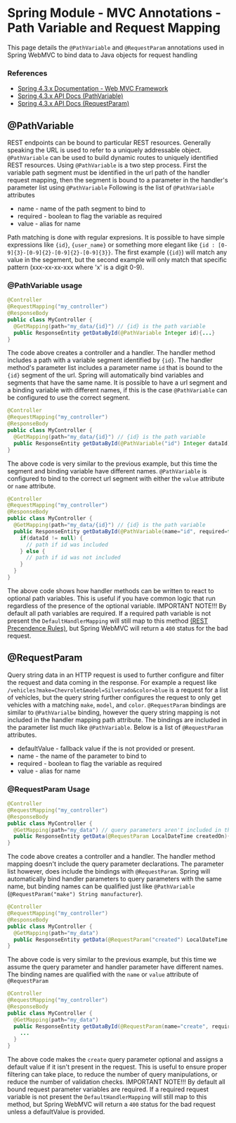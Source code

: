 # Spring Module - MVC Annotations - Path Variable and Request Mapping

This page details the `@PathVariable` and `@RequestParam` annotations used in Spring WebMVC to bind data to Java objects for request handling

### References

- [Spring 4.3.x Documentation - Web MVC Framework](https://docs.spring.io/spring-framework/docs/4.3.x/spring-framework-reference/html/mvc.html)
- [Spring 4.3.x API Docs (PathVariable)](https://docs.spring.io/spring-framework/docs/current/javadoc-api/org/springframework/web/bind/annotation/PathVariable.html)
- [Spring 4.3.x API Docs (RequestParam)](https://docs.spring.io/spring-framework/docs/current/javadoc-api/org/springframework/web/bind/annotation/RequestParam.html)

## @PathVariable

REST endpoints can be bound to particular REST resources. Generally speaking the URL is used to refer to a uniquely addressable object. `@PathVariable` can be used to build dynamic routes to uniquely identified REST resources. Using `@PathVariable` is a two step process. First the variable path segment must be identified in the url path of the handler request mapping, then the segment is bound to a parameter in the handler's parameter list using `@PathVariable` Following is the list of `@PathVariable` attributes

- name - name of the path segment to bind to
- required - boolean to flag the variable as required
- value - alias for name

Path matching is done with regular expresions. It is possible to have simple expressions like `{id}`, `{user_name}` or something more elegant like `{id : [0-9]{3}-[0-9]{2}-[0-9]{2}-[0-9]{3}}`. The first example (`{id}`) will match any value in the segement, but the second example will only match that specific pattern (xxx-xx-xx-xxx where 'x' is a digit 0-9).

### @PathVariable usage

```java
@Controller
@RequestMapping("my_controller")
@ResponseBody
public class MyController {
  @GetMapping(path="my_data/{id}") // {id} is the path variable
  public ResponseEntity getDataById(@PathVariable Integer id){...}
}
```

The code above creates a controller and a handler. The handler method includes a path with a variable segment identified by `{id}`. The handler method's parameter list includes a parameter name `id` that is bound to the `{id}` segment of the url. Spring will automatically bind variables and segments that have the same name. It is possible to have a url segment and a binding variable with different names, if this is the case `@PathVariable` can be configured to use the correct segment.

```java
@Controller
@RequestMapping("my_controller")
@ResponseBody
public class MyController {
  @GetMapping(path="my_data/{id}") // {id} is the path variable
  public ResponseEntity getDataById(@PathVariable("id") Integer dataId){...}
}
```

The above code is very similar to the previous example, but this time the segment and binding variable have different names. `@PathVariable` is configured to bind to the correct url segment with either the `value` attribute or `name` attribute.

```java
@Controller
@RequestMapping("my_controller")
@ResponseBody
public class MyController {
  @GetMapping(path="my_data/{id}") // {id} is the path variable
  public ResponseEntity getDataById(@PathVariable(name="id", required=false) Integer dataId){
    if(dataId != null) {
      // path if id was included
    } else {
      // path if id was not included
    }
  }
}
```

The above code shows how handler methods can be written to react to optional path variables. This is useful if you have common logic that run regardless of the presence of the optional variable. IMPORTANT NOTE!!! By default all path variables are required. If a required path variable is not present the `DefaultHandlerMapping` will still map to this method [(REST Precendence Rules)](https://www.oreilly.com/library/view/restful-java-with/9781449361433/ch04.html#precedence_rules), but Spring WebMVC will return a `400` status for the bad request.

## @RequestParam

Query string data in an HTTP request is used to further configure and filter the request and data coming in the response. For example a request like `/vehicles?make=Chevrolet&model=Silverado&color=blue` is a request for a list of vehicles, but the query string further configures the request to only get vehicles with a matching `make`, `model`, and `color`. `@RequestParam` bindings are similar to `@PathVarialbe` binding, however the query string mapping is not included in the handler mapping path attribute. The bindings are included in the parameter list much like `@PathVariable`. Below is a list of `@RequestParam` attributes.

- defaultValue - fallback value if the is not provided or present.
- name - the name of the parameter to bind to
- required - boolean to flag the variable as required
- value - alias for name

### @RequestParam Usage

```java
@Controller
@RequestMapping("my_controller")
@ResponseBody
public class MyController {
  @GetMapping(path="my_data") // query parameters aren't included in the mapping
  public ResponseEntity getData(@RequestParam LocalDateTime createdOn){...}
}
```

The code above creates a controller and a handler. The handler method mapping doesn't include the query parameter declarations. The parameter list however, does include the bindings with `@RequestParam`. Spring will automatically bind handler parameters to query parameters with the same name, but binding names can be qualified just like `@PathVariable` (`@RequestParam("make") String manufacturer`).

```java
@Controller
@RequestMapping("my_controller")
@ResponseBody
public class MyController {
  @GetMapping(path="my_data")
  public ResponseEntity getData(@RequestParam("created") LocalDateTime dateCreatedOn){...}
}
```

The above code is very similar to the previous example, but this time we assume the query parameter and handler parameter have different names. The binding names are qualified with the `name` or `value` attribute of `@RequestParam`

```java
@Controller
@RequestMapping("my_controller")
@ResponseBody
public class MyController {
  @GetMapping(path="my_data")
  public ResponseEntity getDataById(@RequestParam(name="create", required=false, defaultValue=LocalDateTime.now()) LocalDateTime dateCreatedOn){
    ...
  }
}
```

The above code makes the `create` query parameter optional and assigns a default value if it isn't present in the request. This is useful to ensure proper filtering can take place, to reduce the number of query manipulations, or reduce the number of validation checks. IMPORTANT NOTE!!! By default all bound request parameter variables are required. If a required request variable is not present the `DefaultHandlerMapping` will still map to this method, but Spring WebMVC will return a `400` status for the bad request unless a defaultValue is provided.